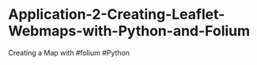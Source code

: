 # Application-2-Creating-Leaflet-Webmaps-with-Python-and-Folium
Creating a Map with #folium #Python

